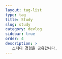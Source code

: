 ```yaml
---
layout: tag-list
type: tag
title: Study
slug: study
category: devlog
sidebar: true
order: 4
description: >
   스터디 경험을 공유합니다.
---
```

